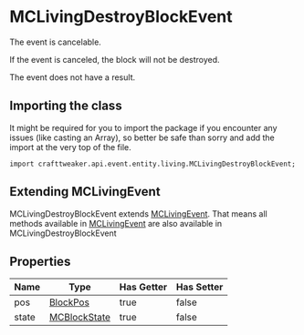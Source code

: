 # MCLivingDestroyBlockEvent



The event is cancelable.

If the event is canceled, the block will not be destroyed.

The event does not have a result.



## Importing the class

It might be required for you to import the package if you encounter any issues (like casting an Array), so better be safe than sorry and add the import at the very top of the file.
```zenscript
import crafttweaker.api.event.entity.living.MCLivingDestroyBlockEvent;
```


## Extending MCLivingEvent

MCLivingDestroyBlockEvent extends [MCLivingEvent](/vanilla/api/event/entity/MCLivingEvent). That means all methods available in [MCLivingEvent](/vanilla/api/event/entity/MCLivingEvent) are also available in MCLivingDestroyBlockEvent

## Properties

| Name | Type | Has Getter | Has Setter |
|------|------|------------|------------|
| pos | [BlockPos](/vanilla/api/util/BlockPos) | true | false |
| state | [MCBlockState](/vanilla/api/blocks/MCBlockState) | true | false |

